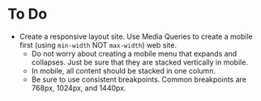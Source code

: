 # To Do
* Create a responsive layout site. Use Media Queries to create a mobile first (using `min-width` NOT `max-width`) web site.
  * Do not worry about creating a mobile menu that expands and collapses. Just be sure that they are stacked vertically in mobile.
  * In mobile, all content should be stacked in one column.
  * Be sure to use consistent breakpoints. Common breakpoints are 768px, 1024px, and 1440px.
